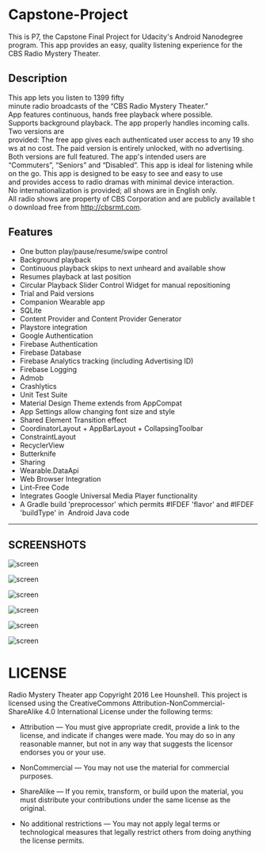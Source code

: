 # Capstone-Project
This is P7, the Capstone Final Project for Udacity's Android Nanodegree program. This app provides an easy, quality listening experience for the CBS Radio Mystery Theater.

## Description

This app lets you listen to 1399 fifty minute radio broadcasts of the “CBS Radio Mystery Theater.”
App features continuous, hands free playback where possible. Supports background playback. The app properly handles incoming calls.
Two versions are provided: The free app gives each authenticated user access to any 19 shows at no cost.
The paid version is entirely unlocked, with no advertising. Both versions are full featured.
The app's intended users are “Commuters”, “Seniors” and “Disabled”. This app is ideal for listening while on the go.
This app is designed to be easy to see and easy to use and provides access to radio dramas with minimal device interaction.
No internationalization is provided; all shows are in English only.
All radio shows are property of CBS Corporation and are publicly available to download free from http://cbsrmt.com.


## Features
 * One button play/pause/resume/swipe control
 * Background playback
 * Continuous playback skips to next unheard and available show
 * Resumes playback at last position
 * Circular Playback Slider Control Widget for manual re­positioning
 * Trial and Paid versions
 * Companion Wearable app
 * SQLite
 * Content Provider and Content Provider Generator
 * Playstore integration
 * Google Authentication
 * Firebase Authentication
 * Firebase Database
 * Firebase Analytics tracking (including Advertising ID)
 * Firebase Logging
 * Admob
 * Crashlytics
 * Unit Test Suite
 * Material Design Theme extends from AppCompat
 * App Settings allow changing font size and style
 * Shared Element Transition effect
 * CoordinatorLayout + AppBarLayout + CollapsingToolbar
 * ConstraintLayout
 * RecyclerView
 * Butterknife
 * Sharing
 * Wearable.DataApi
 * Web Browser Integration
 * Lint-Free Code
 * Integrates Google Universal Media Player functionality
 * A Gradle build 'preprocessor' which permits #IFDEF 'flavor' and #IFDEF 'buildType' in  Android Java code

---
SCREENSHOTS
---


![screen](../master/screenshots/tablet_portrait_main.png)

![screen](../master/screenshots/tablet_landscape_main.png)

![screen](../master/screenshots/wear_companion_app.png)

![screen](../master/screenshots/tablet_master_detail.png)

![screen](../master/screenshots/episode_list_view.png)

![screen](../master/screenshots/episode_detail_view.png)




# LICENSE

Radio Mystery Theater app Copyright 2016 Lee Hounshell.
This project is licensed using the CreativeCommons Attribution-NonCommercial-ShareAlike 4.0 International License under the following terms:

 * Attribution — You must give appropriate credit, provide a link to the license, and indicate if changes were made. You may do so in any reasonable manner, but not in any way that suggests the licensor endorses you or your use.

 * NonCommercial — You may not use the material for commercial purposes.

 * ShareAlike — If you remix, transform, or build upon the material, you must distribute your contributions under the same license as the original.

 * No additional restrictions — You may not apply legal terms or technological measures that legally restrict others from doing anything the license permits.

